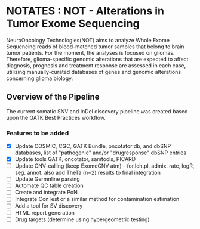 # NOTATES : NOT - Alterations in Tumor Exome Sequencing
NeuroOncology Technologies(NOT) aims to analyze Whole Exome Sequencing reads of blood-matched tumor samples that belong to 
brain tumor patients. For the moment, the analyses is focused on gliomas. Therefore, glioma-specific genomic alterations that are
expected to affect diagnosis, prognosis and treatment response are assessed in each case, utilizing manually-curated databases of 
genes and genomic alterations concerning glioma biology.
## Overview of the Pipeline
The current somatic SNV and InDel discovery pipeline was created based upon the GATK Best Practices workflow.
### Features to be added
- [x] Update COSMIC, CGC, GATK Bundle, oncotator db, and dbSNP databases, list of "pathogenic" and/or "drugresponse" dbSNP entries
- [x] Update tools GATK, oncotator, samtools, PICARD
- [ ] Update CNV-calling (keep ExomeCNV atm) - for.loh.pl, admix. rate, logR, seg. annot. 
      also add TheTa (n=2) results to final integration
- [ ] Update Germnline parsing
- [ ] Automate QC table creation
- [ ] Create and integrate PoN
- [ ] Integrate ConTest or a similar method for contamination estimation
- [ ] Add a tool for SV discovery
- [ ] HTML report generation
- [ ] Drug targets (determine using hypergeometric testing)
